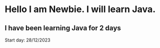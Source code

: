 # Hello I am Newbie. I will learn Java.
## I have been learning Java for 2 days
Start day: 28/12/2023
